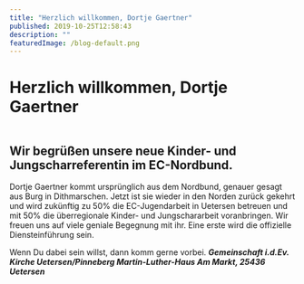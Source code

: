 ```yaml
---
title: "Herzlich willkommen, Dortje Gaertner"
published: 2019-10-25T12:58:43
description: ""
featuredImage: /blog-default.png
---
```


# Herzlich willkommen, Dortje Gaertner


<img loading="lazy" src="/old/Dortje-Einführung.jpg" alt>


## Wir begrüßen unsere neue Kinder- und Jungscharreferentin im EC-Nordbund.


Dortje Gaertner kommt ursprünglich aus dem Nordbund, genauer gesagt aus Burg in Dithmarschen. Jetzt ist sie wieder in den Norden zurück gekehrt und wird zukünftig zu 50% die EC-Jugendarbeit in Uetersen betreuen und mit 50% die überregionale Kinder- und Jungschararbeit voranbringen. Wir freuen uns auf viele geniale Begegnung mit ihr. Eine erste wird die offizielle Diensteinführung sein.

Wenn Du dabei sein willst, dann komm gerne vorbei. ***Gemeinschaft i.d.Ev. Kirche Uetersen/Pinneberg Martin-Luther-Haus Am Markt, 25436 Uetersen***

<img loading="lazy" src="/old/rechteckig_2.png" alt>
